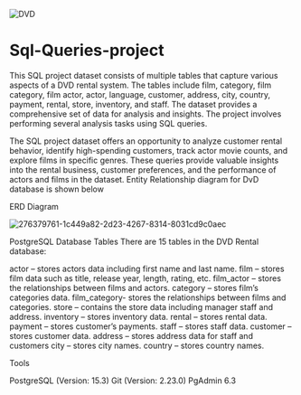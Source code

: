 ![DVD](https://github.com/SivakamiKrish/Sql-Queries-project/assets/147556202/b494218c-74aa-4829-a15c-399cb5aea30e)
# Sql-Queries-project


This SQL project dataset consists of multiple tables that capture various aspects of a DVD rental system. The tables include film, category, film category, film actor, actor, language, customer, address, city, country, payment, rental, store, inventory, and staff. The dataset provides a comprehensive set of data for analysis and insights. The project involves performing several analysis tasks using SQL queries.

The SQL project dataset offers an opportunity to analyze customer rental behavior, identify high-spending customers, track actor movie counts, and explore films in specific genres. These queries provide valuable insights into the rental business, customer preferences, and the performance of actors and films in the dataset. Entity Relationship diagram for DvD database is shown below

ERD Diagram

![276379761-1c449a82-2d23-4267-8314-8031cd9c0aec](https://github.com/SivakamiKrish/Sql-Queries-project/assets/147556202/919451fe-1f7c-420f-8a23-e4c19d94971f)

PostgreSQL Database Tables
There are 15 tables in the DVD Rental database:

actor – stores actors data including first name and last name.
film – stores film data such as title, release year, length, rating, etc.
film_actor – stores the relationships between films and actors.
category – stores film’s categories data.
film_category- stores the relationships between films and categories.
store – contains the store data including manager staff and address.
inventory – stores inventory data.
rental – stores rental data.
payment – stores customer’s payments.
staff – stores staff data.
customer – stores customer data.
address – stores address data for staff and customers
city – stores city names.
country – stores country names.

Tools

PostgreSQL (Version: 15.3)
Git (Version: 2.23.0)
PgAdmin 6.3









